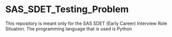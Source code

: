 # SAS_SDET_Testing_Problem
This repository is meant only for the SAS SDET (Early Career) Interview Role Situation. The programming language that is used is Python

